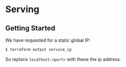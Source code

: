 # Serving


## Getting Started

We have requested for a static global IP:


```bash
$ terraform output service_ip
```

So replace `localhost:<port>` with these the ip address.
